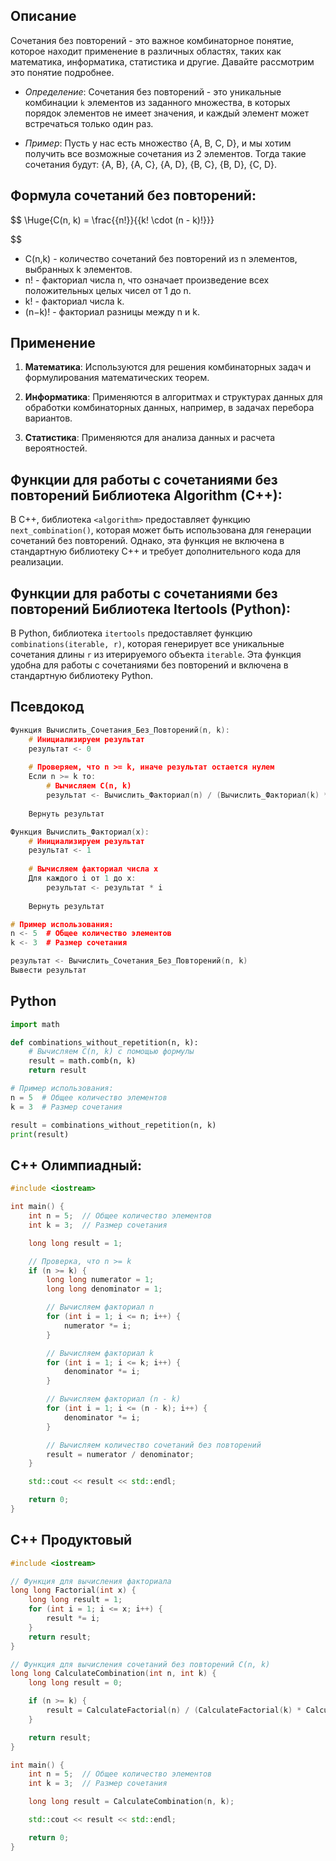 
## Описание

Сочетания без повторений - это важное комбинаторное понятие, которое находит применение в различных областях, таких как математика, информатика, статистика и другие. Давайте рассмотрим это понятие подробнее.

- _Определение_: Сочетания без повторений - это уникальные комбинации `k` элементов из заданного множества, в которых порядок элементов не имеет значения, и каждый элемент может встречаться только один раз.
    
- _Пример_: Пусть у нас есть множество {A, B, C, D}, и мы хотим получить все возможные сочетания из 2 элементов. Тогда такие сочетания будут: {A, B}, {A, C}, {A, D}, {B, C}, {B, D}, {C, D}.
    


## Формула сочетаний без повторений:

$$
\Huge{C(n, k) = \frac{{n!}}{{k! \cdot (n - k)!}}}

$$
- C(n,k) - количество сочетаний без повторений из n элементов, выбранных k элементов.
- n! - факториал числа n, что означает произведение всех положительных целых чисел от 1 до n.
- k! - факториал числа k.
- (n−k)! - факториал разницы между n и k.
  
  
  
## Применение

1. **Математика**:
	  Используются для решения комбинаторных задач и формулирования математических теорем.
    
2. **Информатика**:
	  Применяются в алгоритмах и структурах данных для обработки комбинаторных данных, например, в задачах перебора вариантов.
    
3. **Статистика**:
	  Применяются для анализа данных и расчета вероятностей.
    



## Функции для работы с сочетаниями без  повторений  Библиотека Algorithm (C++):

В C++, библиотека `<algorithm>` предоставляет функцию `next_combination()`, которая может быть использована для генерации сочетаний без повторений. Однако, эта функция не включена в стандартную библиотеку C++ и требует дополнительного кода для реализации.



## Функции для работы с сочетаниями без  повторений  Библиотека Itertools (Python):

В Python, библиотека `itertools` предоставляет функцию `combinations(iterable, r)`, которая генерирует все уникальные сочетания длины `r` из итерируемого объекта `iterable`. Эта функция удобна для работы с сочетаниями без повторений и включена в стандартную библиотеку Python.


## Псевдокод
```c++
Функция Вычислить_Сочетания_Без_Повторений(n, k):
    # Инициализируем результат
    результат <- 0
    
    # Проверяем, что n >= k, иначе результат остается нулем
    Если n >= k то:
        # Вычисляем C(n, k)
        результат <- Вычислить_Факториал(n) / (Вычислить_Факториал(k) * Вычислить_Факториал(n - k))
    
    Вернуть результат

Функция Вычислить_Факториал(x):
    # Инициализируем результат
    результат <- 1
    
    # Вычисляем факториал числа x
    Для каждого i от 1 до x:
        результат <- результат * i
    
    Вернуть результат

# Пример использования:
n <- 5  # Общее количество элементов
k <- 3  # Размер сочетания

результат <- Вычислить_Сочетания_Без_Повторений(n, k)
Вывести результат

```



## Python
```python
import math

def combinations_without_repetition(n, k):
    # Вычисляем C(n, k) с помощью формулы
    result = math.comb(n, k)
    return result

# Пример использования:
n = 5  # Общее количество элементов
k = 3  # Размер сочетания

result = combinations_without_repetition(n, k)
print(result)
```



## C++ Олимпиадный:
```c++
#include <iostream>

int main() {
    int n = 5;  // Общее количество элементов
    int k = 3;  // Размер сочетания

    long long result = 1;

    // Проверка, что n >= k
    if (n >= k) {
        long long numerator = 1;
        long long denominator = 1;

        // Вычисляем факториал n
        for (int i = 1; i <= n; i++) {
            numerator *= i;
        }

        // Вычисляем факториал k
        for (int i = 1; i <= k; i++) {
            denominator *= i;
        }

        // Вычисляем факториал (n - k)
        for (int i = 1; i <= (n - k); i++) {
            denominator *= i;
        }

        // Вычисляем количество сочетаний без повторений
        result = numerator / denominator;
    }

    std::cout << result << std::endl;

    return 0;
}
```



## C++ Продуктовый
```c++
#include <iostream>

// Функция для вычисления факториала
long long Factorial(int x) {
    long long result = 1;
    for (int i = 1; i <= x; i++) {
        result *= i;
    }
    return result;
}

// Функция для вычисления сочетаний без повторений C(n, k)
long long CalculateCombination(int n, int k) {
    long long result = 0;

    if (n >= k) {
        result = CalculateFactorial(n) / (CalculateFactorial(k) * CalculateFactorial(n - k));
    }

    return result;
}

int main() {
    int n = 5;  // Общее количество элементов
    int k = 3;  // Размер сочетания

    long long result = CalculateCombination(n, k);

    std::cout << result << std::endl;

    return 0;
}

```
